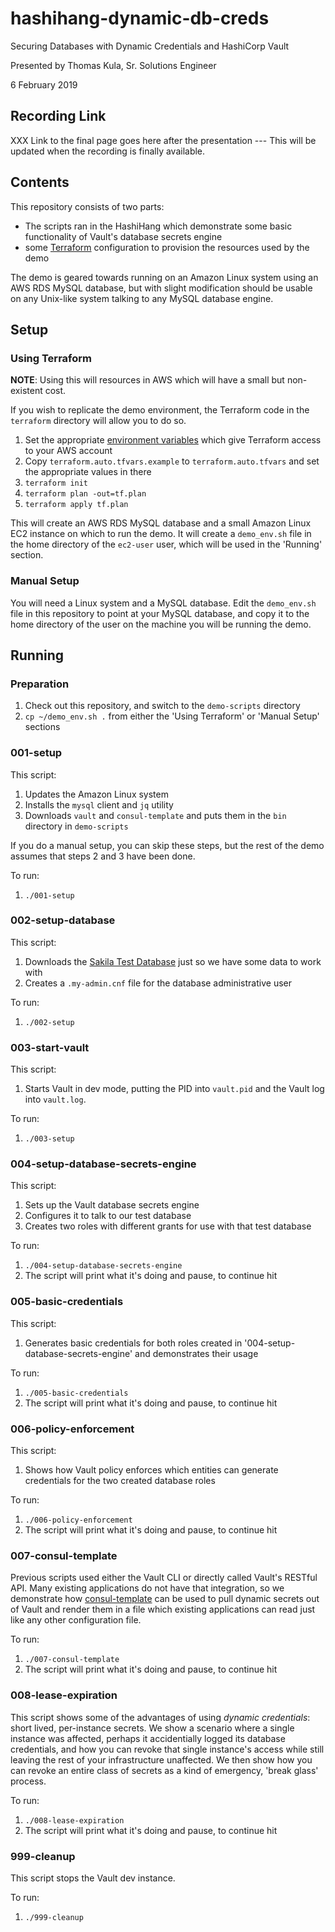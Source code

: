 # hashihang-dynamic-db-creds
Securing Databases with Dynamic Credentials and HashiCorp Vault

Presented by Thomas Kula, Sr. Solutions Engineer

6 February 2019

## Recording Link

XXX Link to the final page goes here after the presentation --- This will be updated when the
recording is finally available.

## Contents

This repository consists of two parts:

 * The scripts ran in the HashiHang which demonstrate some basic functionality of
   Vault's database secrets engine
 * some [Terraform](https://www.terraform.io/) configuration to provision the
   resources used by the demo

The demo is geared towards running on an Amazon Linux system using an AWS RDS MySQL
database, but with slight modification should be usable on any Unix-like system
talking to any MySQL database engine.

## Setup

### Using Terraform

**NOTE**: Using this will resources in AWS which will have a small but non-existent
cost.

If you wish to replicate the demo environment, the Terraform code in the `terraform`
directory will allow you to do so. 

1. Set the appropriate [environment variables](https://www.terraform.io/docs/providers/aws/index.html#environment-variables)
   which give Terraform access to your AWS account
2. Copy `terraform.auto.tfvars.example` to `terraform.auto.tfvars` and set the
   appropriate values in there
3. `terraform init`
4. `terraform plan -out=tf.plan`
5. `terraform apply tf.plan`

This will create an AWS RDS MySQL database and a small Amazon Linux EC2 instance
on which to run the demo. It will create a `demo_env.sh` file in the home
directory of the `ec2-user` user, which will be used in the 'Running' section.

### Manual Setup

You will need a Linux system and a MySQL database. Edit the `demo_env.sh` file
in this repository to point at your MySQL database, and copy it to the home
directory of the user on the machine you will be running the demo.

## Running

### Preparation

1. Check out this repository, and switch to the `demo-scripts` directory
2. `cp ~/demo_env.sh .` from either the 'Using Terraform' or 'Manual Setup' sections

### 001-setup

This script:

 1. Updates the Amazon Linux system
 2. Installs the `mysql` client and `jq` utility
 3. Downloads `vault` and `consul-template` and puts them in the `bin` directory
    in `demo-scripts`

If you do a manual setup, you can skip these steps, but the rest of the demo 
assumes that steps 2 and 3 have been done.

To run:

 1. `./001-setup`

### 002-setup-database

This script:

 1. Downloads the [Sakila Test Database](https://dev.mysql.com/doc/sakila/en/) just so
    we have some data to work with
 2. Creates a `.my-admin.cnf` file for the database administrative user

To run:

 1. `./002-setup`

### 003-start-vault

This script:

 1. Starts Vault in dev mode, putting the PID into `vault.pid` and the Vault log into `vault.log`.

To run:

 1. `./003-setup`

### 004-setup-database-secrets-engine

This script:

 1. Sets up the Vault database secrets engine
 2. Configures it to talk to our test database
 3. Creates two roles with different grants for use with that test database

To run:
 1. `./004-setup-database-secrets-engine`
 2. The script will print what it's doing and pause, to continue hit <enter>

### 005-basic-credentials

This script:

 1. Generates basic credentials for both roles created in '004-setup-database-secrets-engine'
    and demonstrates their usage

To run:
 1. `./005-basic-credentials`
 2. The script will print what it's doing and pause, to continue hit <enter>

### 006-policy-enforcement

This script:

 1. Shows how Vault policy enforces which entities can generate credentials for
    the two created database roles

To run:

 1. `./006-policy-enforcement`
 2. The script will print what it's doing and pause, to continue hit <enter>

### 007-consul-template

Previous scripts used either the Vault CLI or directly called Vault's RESTful
API. Many existing applications do not have that integration, so we demonstrate
how [consul-template](https://github.com/hashicorp/consul-template) can be
used to pull dynamic secrets out of Vault and render them in a file which
existing applications can read just like any other configuration file.

To run:
 1. `./007-consul-template`
 2. The script will print what it's doing and pause, to continue hit <enter>

### 008-lease-expiration

This script shows some of the advantages of using *dynamic credentials*: short lived,
per-instance secrets. We show a scenario where a single instance was affected, perhaps
it accidentially logged its database credentials, and how you can revoke that single
instance's access while still leaving the rest of your infrastructure unaffected. We
then show how you can revoke an entire class of secrets as a kind of emergency,
'break glass' process.

To run:
 1. `./008-lease-expiration`
 2. The script will print what it's doing and pause, to continue hit <enter>

### 999-cleanup

This script stops the Vault dev instance.

To run:

 1. `./999-cleanup`

